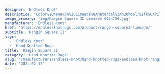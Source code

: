 ```yaml
---
designer: 'Endless Knot'
description: 'Color%20Name%3A%20Limeade%0AMaterial%3A%20Wool/Silk%0APile%3A%20CutStyle%3A%20Abstract%2C%20Modern%2C%20New%20Arrivals'
image_primary: 'img/Rangin-Square-II-Limeade-600x736.jpg'
manufacturer: 'Endless Knot'
href: 'https://endlessknotrugs.com/product/rangin-square2-limeade/'
subtitle: 'Rangin Square II'
tags:
  - 'Endless Knot'
  - 'Hand-Knotted Rugs'
title: 'Rangin Square Ii'
category: 'Hand Knotted Rugs'
slug: '/manufacturers/endless-knot/hand-knotted-rugs/endless-knot-rangin-square-ii'
date: '2021-02-17'
---
```

